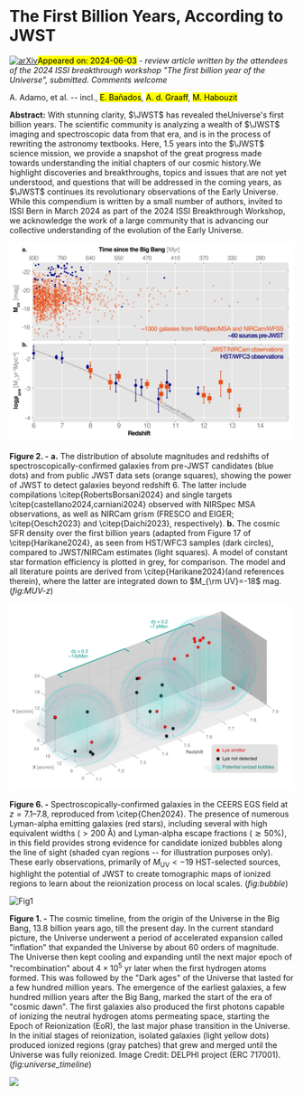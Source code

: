 <div class="macros" style="visibility:hidden;">
$\newcommand{\ensuremath}{}$
$\newcommand{\xspace}{}$
$\newcommand{\object}[1]{\texttt{#1}}$
$\newcommand{\farcs}{{.}''}$
$\newcommand{\farcm}{{.}'}$
$\newcommand{\arcsec}{''}$
$\newcommand{\arcmin}{'}$
$\newcommand{\ion}[2]{#1#2}$
$\newcommand{\textsc}[1]{\textrm{#1}}$
$\newcommand{\hl}[1]{\textrm{#1}}$
$\newcommand{\footnote}[1]{}$
$\newcommand{\grizli}{\textsc{grizli}}$
$\newcommand{\JWST}{\textit{JWST}}$
$\newcommand{\red}[1]{{\color{red} #1}}$
$\newcommand{\todo}[1]{\red{#1}}$
$\newcommand{\mh}[1]{\textcolor{teal}{[MH: #1]}}$
$\newcommand{\msun}{M_{\odot} }$
$\newcommand{\Zsun}{\ensuremath{Z_{\odot}}}$
$\newcommand{\zphot}{\ensuremath{z_{\rm phot}}}$
$\newcommand{\fesc}{\ensuremath{f_{esc}}}$
$\newcommand{\Ha}{H\alpha}$
$\newcommand{\Hb}{H\beta}$
$\newcommand{\Hd}{H\delta}$
$\newcommand{\Hg}{H\gamma}$
$\newcommand{\HI}{H {\sc i}}$
$\newcommand{\HeII}{He {\sc ii}}$
$\newcommand{\HeIIw}{\HeII \lambda1640}$
$\newcommand{\CIV}{C {\sc iv}}$
$\newcommand{\CIVw}{\CIV \lambda1548,1550}$
$\newcommand{\OIIIuv}{O {\sc iii}]}$
$\newcommand{\OIIIuvw}{\OIIIuv \lambda1661,1666}$
$\newcommand{\NIIuv}{N {\sc ii}]}$
$\newcommand{\NIIuvw}{\NIIuv \lambda1750}$
$\newcommand{\CIII}{C {\sc iii}]}$
$\newcommand{\CIIIw}{\CIII \lambda1908}$
$\newcommand{\OII}{[O {\sc ii}]}$
$\newcommand{\OIIw}{\OII \lambda\lambda3726,28}$
$\newcommand{\NeIII}{[Ne {\sc iii}]}$
$\newcommand{\NeIIIw}{\NeIII \lambda3869}$
$\newcommand{\logOH}{12+log[O/H]}$</div>



<div id="title">

# The First Billion Years, According to JWST

</div>
<div id="comments">

[![arXiv](https://img.shields.io/badge/arXiv-2405.21054-b31b1b.svg)](https://arxiv.org/abs/2405.21054)<mark>Appeared on: 2024-06-03</mark> -  _review article written by the attendees of the 2024 ISSI breakthrough workshop "The first billion year of the Universe", submitted. Comments welcome_

</div>
<div id="authors">

A. Adamo, et al. -- incl., <mark>E. Bañados</mark>, <mark>A. d. Graaff</mark>, <mark>M. Habouzit</mark>

</div>
<div id="abstract">

**Abstract:** With stunning clarity, $\JWST$ has revealed theUniverse's first billion years. The scientific community is analyzing a wealth of $\JWST$ imaging and spectroscopic data from that era, and is in the process of rewriting the astronomy textbooks. Here, 1.5 years into the $\JWST$ science mission, we provide a snapshot of the great progress made towards understanding the initial chapters of our cosmic history.We highlight discoveries and breakthroughs, topics and issues that are not yet understood, and questions that will be addressed in the coming years, as $\JWST$ continues its revolutionary observations of the Early Universe. While this compendium is written by a small number of authors, invited to ISSI Bern in March 2024 as part of the 2024 ISSI Breakthrough Workshop, we acknowledge the work of a large community that is advancing our collective understanding of the evolution of the Early Universe.

</div>

<div id="div_fig1">

<img src="tmp_2405.21054/./RedshiftCompilation-v10.png" alt="Fig2" width="100%"/>

**Figure 2. -** **a.** The distribution of absolute magnitudes and redshifts of spectroscopically-confirmed galaxies from pre-JWST candidates (blue dots) and from public JWST data sets (orange squares), showing the power of JWST to detect galaxies beyond redshift 6. The latter include compilations \citep{RobertsBorsani2024} and single targets \citep{castellano2024,carniani2024} observed with NIRSpec MSA observations, as well as NIRCam grism (FRESCO and EIGER; \citep{Oesch2023} and \citep{Daichi2023}, respectively).
    **b.** The cosmic SFR density over the first billion years (adapted from Figure 17 of \citep{Harikane2024}, as seen from HST/WFC3 samples (dark circles), compared to JWST/NIRCam estimates (light squares). A model of constant star formation efficiency is plotted in grey, for comparison. The model and all literature points are derived from \citep{Harikane2024}(and references therein), where the latter are integrated down to $M_{\rm UV}=-18$ mag. (*fig:MUV-z*)

</div>
<div id="div_fig2">

<img src="tmp_2405.21054/./JWST-Paper-3dBubbles-v5.png" alt="Fig6" width="100%"/>

**Figure 6. -** Spectroscopically-confirmed galaxies in the CEERS EGS field at $z = 7.1–7.8$, reproduced from \citep{Chen2024}. The presence of numerous Lyman-alpha emitting galaxies (red stars), including several with high equivalent widths ($>200$ Å) and Lyman-alpha escape fractions ($\gtrsim50\%$), in this field provides strong evidence for candidate ionized bubbles along the line of sight (shaded cyan regions -- for illustration purposes only). These early observations, primarily of $M_\mathrm{UV} < -19$ HST-selected sources, highlight the potential of JWST to create tomographic maps of ionized regions to learn about the reionization process on local scales. (*fig:bubble*)

</div>
<div id="div_fig3">

<img src="tmp_2405.21054/./BeginningOfUniverse-Draft4.png" alt="Fig1" width="100%"/>

**Figure 1. -** The cosmic timeline, from the origin of the Universe in the Big Bang, 13.8 billion years ago, till the present day. In the current standard picture,  the Universe underwent a period of accelerated expansion called "inflation" that expanded the Universe by about 60 orders of magnitude. The Universe then kept cooling and expanding until the next major epoch of "recombination" about $4\times 10^5$ yr later when the first hydrogen atoms formed. This was followed by the "Dark ages" of the Universe that lasted for a few hundred million years. The emergence of the earliest galaxies, a few hundred million years after the Big Bang, marked the start of the era of "cosmic dawn". The first galaxies also produced the first photons capable of ionizing the neutral hydrogen atoms permeating space, starting the Epoch of Reionization (EoR), the last major phase transition in the Universe. In the initial stages of reionization, isolated galaxies (light yellow dots) produced ionized regions (gray patches) that grew and merged  until the Universe was fully reionized. Image Credit: DELPHI project (ERC 717001). (*fig:universe_timeline*)

</div><div id="qrcode"><img src=https://api.qrserver.com/v1/create-qr-code/?size=100x100&data="https://arxiv.org/abs/2405.21054"></div>